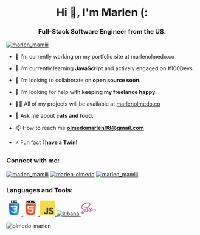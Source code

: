 

 
<h1 align="center">Hi 👋, I'm Marlen (:</h1>
<h3 align="center">Full-Stack Software Engineer from the US.</h3>

<p align="left"> <a href="https://twitter.com/marlen_mamiii" target="blank"><img src="https://img.shields.io/twitter/follow/marlen_mamiii?logo=twitter&style=for-the-badge" alt="marlen_mamiii" /></a> </p>

- 🔭 I’m currently working on my portfolio site at marlenolmedo.co

- 🌱 I’m currently learning **JavaScript** and actively engaged on #100Devs.

- 👯 I’m looking to collaborate on **open source soon.**

- 🤝 I’m looking for help with **keeping my freelance happy.**

- 👨‍💻 All of my projects will be available at [marlenolmedo.co](marlenolmedo.co)

- 💬 Ask me about **cats and food.**

- 📫 How to reach me **olmedomarlen98@gmail.com**

- ⚡ Fun fact **I have a Twin!**

<h3 align="left">Connect with me:</h3>
<p align="left">
<a href="https://twitter.com/marlen_mamiii" target="blank"><img align="center" src="https://raw.githubusercontent.com/rahuldkjain/github-profile-readme-generator/master/src/images/icons/Social/twitter.svg" alt="marlen_mamiii" height="30" width="40" /></a>
<a href="https://linkedin.com/in/marlen-olmedo" target="blank"><img align="center" src="https://raw.githubusercontent.com/rahuldkjain/github-profile-readme-generator/master/src/images/icons/Social/linked-in-alt.svg" alt="marlen-olmedo" height="30" width="40" /></a>
<a href="https://discord.gg/marlen_mamiii" target="blank"><img align="center" src="https://raw.githubusercontent.com/rahuldkjain/github-profile-readme-generator/master/src/images/icons/Social/discord.svg" alt="marlen_mamiii" height="30" width="40" /></a>
</p>

<h3 align="left">Languages and Tools:</h3>
<p align="left"> <a href="https://www.w3schools.com/css/" target="_blank" rel="noreferrer"> <img src="https://raw.githubusercontent.com/devicons/devicon/master/icons/css3/css3-original-wordmark.svg" alt="css3" width="40" height="40"/> </a> <a href="https://www.w3.org/html/" target="_blank" rel="noreferrer"> <img src="https://raw.githubusercontent.com/devicons/devicon/master/icons/html5/html5-original-wordmark.svg" alt="html5" width="40" height="40"/> </a> <a href="https://developer.mozilla.org/en-US/docs/Web/JavaScript" target="_blank" rel="noreferrer"> <img src="https://raw.githubusercontent.com/devicons/devicon/master/icons/javascript/javascript-original.svg" alt="javascript" width="40" height="40"/> </a> <a href="https://www.elastic.co/kibana" target="_blank" rel="noreferrer"> <img src="https://www.vectorlogo.zone/logos/elasticco_kibana/elasticco_kibana-icon.svg" alt="kibana" width="40" height="40"/> </a> <a href="https://sass-lang.com" target="_blank" rel="noreferrer"> <img src="https://raw.githubusercontent.com/devicons/devicon/master/icons/sass/sass-original.svg" alt="sass" width="40" height="40"/> </a> </p>

<p><img align="center" src="https://github-readme-streak-stats.herokuapp.com/?user=olmedo-marlen&" alt="olmedo-marlen" /></p>
